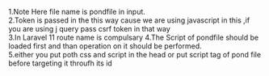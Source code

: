 1.Note Here file name is pondfile in input.<br>
2.Token is passed in the this way cause  we are using javascript in this ,if you are using j query pass csrf token in that way<br>
3.In Laravel 11 route name is compulsary
4.The Script of pondfile should be loaded first and than operation on it should be performed.<br>
5.either you put poth css and script in the head or put script tag of pond file before targeting it throufh its id
